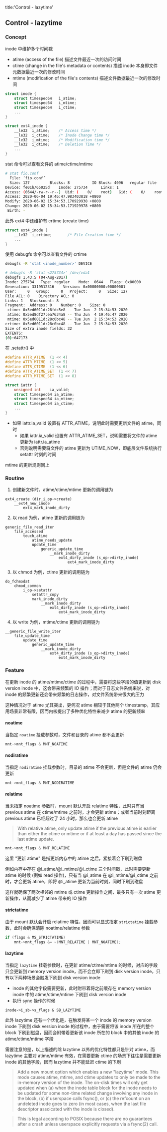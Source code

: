 title:'Control - lazytime'
## Control - lazytime


### Concept

inode 中维护多个时间戳

- atime (access of the file) 描述文件最近一次的访问时间
- ctime (change in the file's metadata or contents) 描述 inode 本身即文件元数据最近一次的修改时间
- mtime (modification of the file's contents) 描述文件数据最近一次的修改时间


```c
struct inode {
	struct timespec64	i_atime;
	struct timespec64	i_mtime;
	struct timespec64	i_ctime;
	...
}
```

```c
struct ext4_inode {
	__le32	i_atime;	/* Access time */
	__le32	i_ctime;	/* Inode Change time */
	__le32	i_mtime;	/* Modification time */
	__le32	i_dtime;	/* Deletion Time */
	...
}
```


stat 命令可以查看文件的 atime/ctime/mtime

```sh
# stat fio.conf
  File: ‘fio.conf’
  Size: 127       	Blocks: 8          IO Block: 4096   regular file
Device: fe01h/65025d	Inode: 275734      Links: 1
Access: (0644/-rw-r--r--)  Uid: (    0/    root)   Gid: (    0/    root)
Access: 2020-06-04 19:46:47.983403818 +0800
Modify: 2020-06-02 15:34:53.170929938 +0800
Change: 2020-06-02 15:34:53.171929978 +0800
 Birth: -
```


此外 ext4 中还维护有 crtime (create time)

```c
struct ext4_inode {
	__le32  i_crtime;       /* File Creation time */
	...
}
```

使用 debugfs 命令可以查看文件的 crtime

```sh
debugfs -R 'stat <inode_number>' DEVICE
```

```sh
# debugfs -R 'stat <275734>' /dev/vda1
debugfs 1.43.5 (04-Aug-2017)
Inode: 275734   Type: regular    Mode:  0644   Flags: 0x80000
Generation: 3319512316    Version: 0x00000000:00000001
User:     0   Group:     0   Project:     0   Size: 127
File ACL: 0    Directory ACL: 0
Links: 1   Blockcount: 8
Fragment:  Address: 0    Number: 0    Size: 0
 ctime: 0x5ed6011d:28fdc5e8 -- Tue Jun  2 15:34:53 2020
 atime: 0x5ed8df27:ea7634a8 -- Thu Jun  4 19:46:47 2020
 mtime: 0x5ed6011d:28c0bc48 -- Tue Jun  2 15:34:53 2020
crtime: 0x5ed6011d:28c0bc48 -- Tue Jun  2 15:34:53 2020
Size of extra inode fields: 32
EXTENTS:
(0):647173
```


在 .setattr() 中

```c
#define ATTR_ATIME	(1 << 4)
#define ATTR_MTIME	(1 << 5)
#define ATTR_CTIME	(1 << 6)
#define ATTR_ATIME_SET	(1 << 7)
#define ATTR_MTIME_SET	(1 << 8)
```

```c
struct iattr {
	unsigned int	ia_valid;
	struct timespec64 ia_atime;
	struct timespec64 ia_mtime;
	struct timespec64 ia_ctime;
	...
}
```

- 如果 iattr.ia_valid 设置有 ATTR_ATIME，说明此时需要更新文件的 atime，同时
    - 如果 iattr.ia_valid 设置有 ATTR_ATIME_SET，说明需要将文件的 atime 更新为 iattr.ia_atime
    - 否则说明需要将文件的 atime 更新为 UTIME_NOW，即底层文件系统执行 setattr 时刻的时间

mtime 的更新规则同上


### Routine

1. 创建新文件时，atime/ctime/mtime 更新的调用链为

```
ext4_create (dir_i_op->create)
    __ext4_new_inode
        ext4_mark_inode_dirty
```


2. 以 read 为例，atime 更新的调用链为

```
generic_file_read_iter
    file_accessed
        touch_atime
            atime_needs_update
            update_time
                generic_update_time
                    __mark_inode_dirty
                        ext4_dirty_inode (s_op->dirty_inode)
                            ext4_mark_inode_dirty
```


3. 以 chmod 为例，ctime 更新的调用链为

```
do_fchmodat
    chmod_common
        i_op->setattr
            setattr_copy
            mark_inode_dirty
                __mark_inode_dirty
                    ext4_dirty_inode (s_op->dirty_inode)
                        ext4_mark_inode_dirty
```


4. 以 write 为例，mtime/ctime 更新的调用链为

```
__generic_file_write_iter
    file_update_time
        update_time
            generic_update_time
                __mark_inode_dirty
                    ext4_dirty_inode (s_op->dirty_inode)
                        ext4_mark_inode_dirty
```


### Feature

在更新 inode 的 atime/mtime/ctime 的过程中，需要将这些字段的值更新到 disk version inode 中，这会带来频繁的 IO 操作；而对于日志文件系统来说，对 inode 的频繁更新还会带来频繁的日志操作，对文件系统带来很大的压力

这种情况对于 atime 尤其突出，更何况 atime 相较于其他两个 timestamp，其应用场景非常有限，因而内核提出了多种优化特性来减少 atime 的更新频率


#### noatime

当指定 `noatime` 挂载参数时，文件和目录的 atime 都不会更新

```c
mnt->mnt_flags & MNT_NOATIME
```

#### nodiratime

当指定 `nodiratime` 挂载参数时，目录的 atime 不会更新，但是文件的 atime 仍会更新

```c
mnt->mnt_flags & MNT_NODIRATIME
```

#### relatime

当未指定 noatime 参数时，mount 默认开启 relatime 特性，此时只有当 previous atime 在 ctime/mtime 之前时，才会更新 atime；或者当前时刻距离 previous atime 已经超过了 24 小时，那么也会更新 atime

> With relative atime, only update atime if the previous atime is earlier than either the ctime or mtime or if at least a day has passed since the last atime update.

```c
mnt->mnt_flags & MNT_RELATIME
```

这里 "更新 atime" 是指更新内存中的 atime 之后，紧接着会下刷到磁盘

例如内存中存在 @i_atime/@i_mtime/@i_ctime 三个时间戳，此时需要更新 atime 的时候 (例如 read 操作)，只有当 @i_atime 在 @i_mtime/@i_ctime 之前时，才会更新 atime，即将 @i_atime 更新为当前时刻，同时下刷到磁盘

这样就确保了两次相邻的 mtime 或 ctime 更新操作之间，最多只有一次 atime 更新操作，从而减少了 atime 带来的 IO 操作


#### strictatime

由于 mount 默认会开启 relatime 特性，因而可以显式指定 `strictatime` 挂载参数，此时会确保清除 noatime/relatime 参数

```c
if (flags & MS_STRICTATIME)
	mnt->mnt_flags &= ~(MNT_RELATIME | MNT_NOATIME);
```


#### lazytime

当指定 `lazytime` 挂载参数时，在更新 atime/ctime/mtime 的时候，对应的字段只会更新到 memory version inode，而不会立即下刷到 disk version inode，只有以下两种场景会触发下刷到 disk version inode

- inode 的其他字段需要更新，此时附带着将之前缓存在 memory version inode 中的 atime/ctime/mtime 下刷到 disk version inode
- 执行 sync 操作的时候

```
inode->i_sb->s_flags & SB_LAZYTIME
```


此外 lazytime 还有一个优化是，在触发将某一个 inode 的 memory version inode 下刷到 disk version inode 的过程中，由于需要将该 inode 所在的整个 block 下刷到磁盘，因而会附带着更新该 inode 所在的 block 中的其他 inode 的 atime/ctime/mtime 字段


需要注意的是，以上描述的除 lazytime 以外的优化特性都只是针对 atime，而 lazytime 主要对 atime/mtime 有效，在需要更新 ctime 的场景下往往是需要更新 inode 的其他字段，因而 lazytime 并不能延迟 ctime 的下刷


> Add a new mount option which enables a new "lazytime" mode.  This mode
causes atime, mtime, and ctime updates to only be made to the
in-memory version of the inode.  The on-disk times will only get
updated when (a) when the inode table block for the inode needs to be
updated for some non-time related change involving any inode in the
block, (b) if userspace calls fsync(), or (c) the refcount on an
undeleted inode goes to zero (in most cases, when the last file
descriptor assoicated with the inode is closed).

> This is legal according to POSIX because there are no guarantees after
a crash unless userspace explicitly requests via a fsync(2) call.
